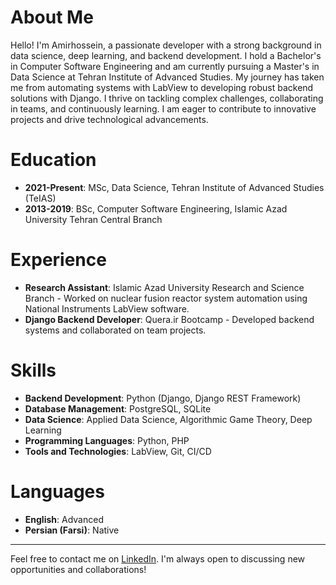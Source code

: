 # About Me

Hello! I'm Amirhossein, a passionate developer with a strong background in data science, deep learning, and backend development. I hold a Bachelor's in Computer Software Engineering and am currently pursuing a Master's in Data Science at Tehran Institute of Advanced Studies. My journey has taken me from automating systems with LabView to developing robust backend solutions with Django. I thrive on tackling complex challenges, collaborating in teams, and continuously learning. I am eager to contribute to innovative projects and drive technological advancements.

# Education

- **2021-Present**: MSc, Data Science, Tehran Institute of Advanced Studies (TeIAS)
- **2013-2019**: BSc, Computer Software Engineering, Islamic Azad University Tehran Central Branch

# Experience

- **Research Assistant**: Islamic Azad University Research and Science Branch - Worked on nuclear fusion reactor system automation using National Instruments LabView software.
- **Django Backend Developer**: Quera.ir Bootcamp - Developed backend systems and collaborated on team projects.

# Skills

- **Backend Development**: Python (Django, Django REST Framework)
- **Database Management**: PostgreSQL, SQLite
- **Data Science**: Applied Data Science, Algorithmic Game Theory, Deep Learning
- **Programming Languages**: Python, PHP
- **Tools and Technologies**: LabView, Git, CI/CD

# Languages

- **English**: Advanced
- **Persian (Farsi)**: Native

---

Feel free to contact me on [LinkedIn](https://www.linkedin.com/in/amir-hosein-farahani). I'm always open to discussing new opportunities and collaborations!
